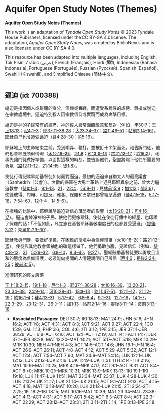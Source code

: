 # Aquifer Open Study Notes (Themes)

**Aquifer Open Study Notes (Themes)**

This work is an adaptation of *Tyndale Open Study Notes* © 2023 Tyndale House Publishers, licensed under the CC BY\-SA 4\.0 license. The adaptation, *Aquifer Open Study Notes*, was created by BiblioNexus and is also licensed under CC BY\-SA 4\.0\.

This resource has been adapted into multiple languages, including English, Tok Pisin, Arabic (عربي), French (Français), Hindi (हिंदी), Indonesian (Bahasa Indonesia), Portuguese (Português), Russian (Русский), Spanish (Español), Swahili (Kiswahili), and Simplified Chinese (简体中文).



--------------------------------

## 逼迫 (id: 700388)

逼迫是指因個人或群體的身分、信仰或實踐，而遭受系統性的虐待、騷擾或壓迫。在宗教處境中，逼迫特別指人因宗教信仰或實踐而成為攻擊目標。

逼迫是神的子民常有的經歷，神的僕人經常面臨敵意和反對（例如，[申30:7](https://ref.ly/Deut30:7)；[王上18:13](https://ref.ly/1Kgs18:13)；[尼4:1–3](https://ref.ly/Neh4:1-Neh4:3)；[耶37:11–38:28](https://ref.ly/Jer37:11-Jer38:28)；[太23:34–37](https://ref.ly/Matt23:34-Matt23:37)；[路11:49–51](https://ref.ly/Luke11:49-Luke11:51)；[帖前2:14–16](https://ref.ly/1Thess2:14-1Thess2:16)）。耶穌自己也曾遭受逼迫（[路4:28–30](https://ref.ly/Luke4:28-Luke4:30)；[約5:16](https://ref.ly/John5:16)）。

耶穌地上的生命結束之前，受到嘲弄、鞭打，並被釘十字架而死。祂告訴門徒，他們也會經歷類似情況（[太10:16–25](https://ref.ly/Matt10:16-Matt10:25)，[24:9](https://ref.ly/Matt24:9)；[可13:9–13](https://ref.ly/Mark13:9-Mark13:13)；[路21:12–17](https://ref.ly/Luke21:12-Luke21:17)；[約16:2](https://ref.ly/John16:2)）。祂事先讓門徒做好準備，以面對這樣的時刻，並告訴他們，聖靈將賜下他們所需要的勇氣（[路12:11–12](https://ref.ly/Luke12:11-Luke12:12)，[21:14–15](https://ref.ly/Luke21:14-Luke21:15)；[徒1:8](https://ref.ly/Acts1:8)）。

使徒行傳記載早期基督徒如何面對逼迫。最初的逼迫來自猶太人的最高議會（Sanhedrin〔公會〕）。大數的掃羅在大馬士革路上遇見耶穌異象之前，曾大力逼迫教會（[徒8:1–3](https://ref.ly/Acts8:3)，[9:1–13](https://ref.ly/Acts9:1-Acts9:13)、[21](https://ref.ly/Acts9:21)，[22:4](https://ref.ly/Acts22:4)，[26:9–11](https://ref.ly/Acts26:9-Acts26:11)；見[林前15:9](https://ref.ly/1Cor15:9)；[加1:13](https://ref.ly/Gal1:13)；[腓3:6](https://ref.ly/Phil3:6)）。使徒彼得、約翰、司提反、雅各、保羅和巴拿巴都曾經歷逼迫（[徒4:15–18](https://ref.ly/Acts4:15-Acts4:18)，[5:17–18](https://ref.ly/Acts5:17-Acts5:18)，[7:54–60](https://ref.ly/Acts7:54-Acts7:60)，[12:1–4](https://ref.ly/Acts12:1-Acts12:4)，[14:5–6](https://ref.ly/Acts14:5-Acts14:6)）。

在撒種的比喻中，耶穌說明逼迫對信心薄弱者的影響（[太13:20–21](https://ref.ly/Matt13:20-Matt13:21)；[可4:16–17](https://ref.ly/Mark4:16-Mark4:17)）。逼迫會煉淨神的子民，使他們更像耶穌。使徒在使徒行傳中的經歷，也印證了保羅的話：「不但如此，凡立志在基督耶穌裏敬虔度日的也都要受逼迫」（[提後3:12](https://ref.ly/2Tim3:12)；見[可10:29–30](https://ref.ly/Mark10:29-Mark10:30)）。

耶穌教導門徒，要做好準備，在困難的情境中為信仰辯護（[太10:18–20](https://ref.ly/Matt10:18-Matt10:20)；[路21:12–15](https://ref.ly/Luke21:12-Luke21:15)）。使徒和其他教會領袖也的確這樣做了，他們勇敢放膽，見證信仰（例如，[徒4:8–12](https://ref.ly/Acts4:8-Acts4:12)、[31](https://ref.ly/Acts4:31)，[5:29–32](https://ref.ly/Acts5:29-Acts5:32)，[6:8–10](https://ref.ly/Acts6:8-Acts6:10)，[8:4–40](https://ref.ly/Acts8:4-Acts8:40)，[9:27](https://ref.ly/Acts9:27)）。聖經鼓勵基督徒要以勇敢且溫和的態度為信仰辯護，必須能向提問的人清楚說明自己所信（[西4:6](https://ref.ly/Col4:6)；[提後2:24–25](https://ref.ly/2Tim2:24-2Tim2:25)；[彼前3:15](https://ref.ly/1Pet3:15)）。

進深研究的經文段落

[王上18:2–15](https://ref.ly/1Kgs18:2-1Kgs18:15)，[19:1–18](https://ref.ly/1Kgs19:1-1Kgs19:18)；[尼4:1–3](https://ref.ly/Neh4:1-Neh4:3)；[耶37:1–38:28](https://ref.ly/Jer37:1-Jer38:28)；[太10:16–39](https://ref.ly/Matt10:16-Matt10:39)，[13:20–21](https://ref.ly/Matt13:20-Matt13:21)，[23:34–38](https://ref.ly/Matt23:34-Matt23:38)，[24:9–14](https://ref.ly/Matt24:9-Matt24:14)；[可10:29–31](https://ref.ly/Mark10:29-Mark10:31)，[13:9–13](https://ref.ly/Mark13:9-Mark13:13)；[路11:47–51](https://ref.ly/Luke11:47-Luke11:51)，[12:11–12](https://ref.ly/Luke12:11-Luke12:12)，[21:12–19](https://ref.ly/Luke21:12-Luke21:19)；[約16:1–4](https://ref.ly/John16:1-John16:4)；[徒4:13–31](https://ref.ly/Acts4:13-Acts4:31)，[5:17–42](https://ref.ly/Acts5:17-Acts5:42)，[6:8–8:4](https://ref.ly/Acts6:8-Acts8:4)，[9:1–31](https://ref.ly/Acts9:1-Acts9:31)，[12:1–19](https://ref.ly/Acts12:1-Acts12:19)，[14:1–7](https://ref.ly/Acts14:1-Acts14:7)，[22:3–29](https://ref.ly/Acts22:3-Acts22:29)，[23:12–31](https://ref.ly/Acts23:12-Acts23:31)，[26:9–11](https://ref.ly/Acts26:9-Acts26:11)；[加1:13](https://ref.ly/Gal1:13)；[帖前2:14–16](https://ref.ly/1Thess2:14-1Thess2:16)；[提後3:11–14](https://ref.ly/2Tim3:11-2Tim3:14)；[彼前3:13–18](https://ref.ly/1Pet3:13-1Pet3:18)

* **Associated Passages:** DEU 30:7; 1KI 18:13; MAT 24:9; JHN 5:16; JHN 16:2; ACT 1:8; ACT 4:31; ACT 8:3; ACT 9:21; ACT 9:27; ACT 22:4; 1CO 15:9; GAL 1:13; PHP 3:6; COL 4:6; 2TI 3:12; 1PE 3:15; JER 37:11–JER 38:28; ACT 6:8–ACT 6:10; ACT 12:1–ACT 12:19; ACT 14:1–ACT 14:7; JER 37:1–JER 38:28; MAT 13:20–MAT 13:21; ACT 5:17–ACT 5:18; MRK 10:29–MRK 10:30; NEH 4:1–NEH 4:3; ACT 14:5–ACT 14:6; JHN 16:1–JHN 16:4; ACT 26:9–ACT 26:11; ACT 4:8–ACT 4:12; ACT 5:29–ACT 5:32; ACT 12:1–ACT 12:4; ACT 7:54–ACT 7:60; MAT 24:9–MAT 24:14; LUK 12:11–LUK 12:12; LUK 21:12–LUK 21:19; LUK 11:49–LUK 11:51; 1TH 2:14–1TH 2:16; MAT 10:16–MAT 10:25; MRK 4:16–MRK 4:17; ACT 9:1–ACT 9:31; ACT 8:4–ACT 8:40; MRK 10:29–MRK 10:31; MRK 13:9–MRK 13:13; 1KI 19:1–1KI 19:18; LUK 11:47–LUK 11:51; MAT 23:34–MAT 23:37; LUK 4:28–LUK 4:30; LUK 21:12–LUK 21:17; LUK 21:14–LUK 21:15; ACT 9:1–ACT 9:13; ACT 4:15–ACT 4:18; MAT 10:18–MAT 10:20; LUK 21:12–LUK 21:15; 2TI 2:24–2TI 2:25; 1KI 18:2–1KI 18:15; MAT 10:16–MAT 10:39; MAT 23:34–MAT 23:38; ACT 4:13–ACT 4:31; ACT 5:17–ACT 5:42; ACT 6:8–ACT 8:4; ACT 22:3–ACT 22:29; ACT 23:12–ACT 23:31; 2TI 3:11–2TI 3:14; 1PE 3:13–1PE 3:18


